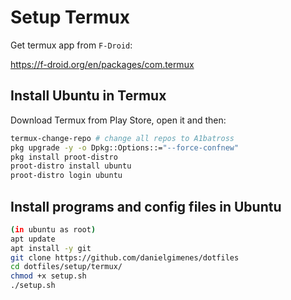 # Setup Termux

Get termux app from `F-Droid`:

https://f-droid.org/en/packages/com.termux

## Install Ubuntu in Termux
Download Termux from Play Store, open it and then:
```bash
termux-change-repo # change all repos to A1batross
pkg upgrade -y -o Dpkg::Options::="--force-confnew"
pkg install proot-distro
proot-distro install ubuntu
proot-distro login ubuntu
```

## Install programs and config files in Ubuntu

```bash
(in ubuntu as root)
apt update
apt install -y git
git clone https://github.com/danielgimenes/dotfiles
cd dotfiles/setup/termux/
chmod +x setup.sh
./setup.sh
```
